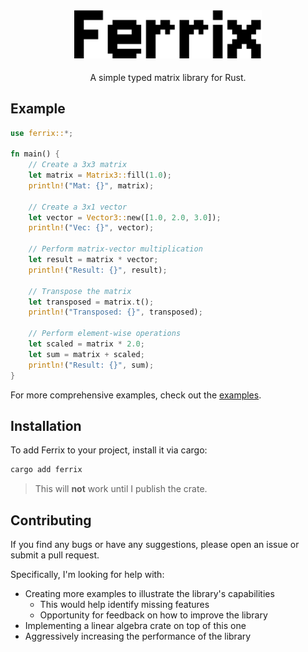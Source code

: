 <div align="center" id="user-content-toc">
  <picture>
    <source media="(prefers-color-scheme: light)" srcset="./assets/ferrix-light.svg">
    <img src="./assets/ferrix-dark.svg" alt="Ferrix Logo" width="300">
  </picture>
  <p style="padding-top: 5px;">A simple typed matrix library for Rust.</p>
</div>

## Example

```rust
use ferrix::*;

fn main() {
    // Create a 3x3 matrix
    let matrix = Matrix3::fill(1.0);
    println!("Mat: {}", matrix);

    // Create a 3x1 vector
    let vector = Vector3::new([1.0, 2.0, 3.0]);
    println!("Vec: {}", vector);

    // Perform matrix-vector multiplication
    let result = matrix * vector;
    println!("Result: {}", result);

    // Transpose the matrix
    let transposed = matrix.t();
    println!("Transposed: {}", transposed);

    // Perform element-wise operations
    let scaled = matrix * 2.0;
    let sum = matrix + scaled;
    println!("Result: {}", sum);
}
```

For more comprehensive examples, check out the [examples](./examples).

## Installation

To add Ferrix to your project, install it via cargo:

```bash
cargo add ferrix
```

> This will **not** work until I publish the crate.

## Contributing

If you find any bugs or have any suggestions, please open an issue or submit a pull request.

Specifically, I'm looking for help with:
- Creating more examples to illustrate the library's capabilities
    - This would help identify missing features
    - Opportunity for feedback on how to improve the library
- Implementing a linear algebra crate on top of this one
- Aggressively increasing the performance of the library
